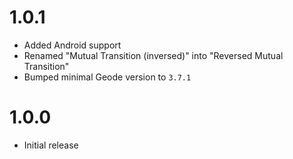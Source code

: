 # 1.0.1
- Added Android support
- Renamed "Mutual Transition (inversed)" into "Reversed Mutual Transition"
- Bumped minimal Geode version to `3.7.1`

# 1.0.0
- Initial release
